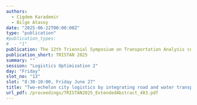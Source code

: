 ```yaml
---
authors:
  - Cigdem Karademir
  - Bilge Atasoy
date: "2025-06-22T00:00:00Z"
type: "publication"
#publication_types:
#  - "1"
publication: The 12th Triennial Symposium on Transportation Analysis conference
publication_short: TRISTAN 2025
summary: ""
session: "Logistics Optimization 2"
day: "Friday"
slot_no: "13"
slot: "8:30-10:00, Friday June 27"
title: "Two-echelon city logistics by integrating road and water transport: Amsterdam case study"
url_pdf: /proceedings/TRISTAN2025_ExtendedAbstract_483.pdf
---
```


